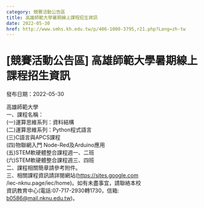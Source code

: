 ```yaml
---
category: 競賽活動公告區
title: 高雄師範大學暑期線上課程招生資訊
date: 2022-05-30
href: http://www.smhs.kh.edu.tw/p/406-1000-3795,r21.php?Lang=zh-tw
---
```


# [競賽活動公告區] 高雄師範大學暑期線上課程招生資訊

發布日期：2022-05-30

高雄師範大學  
一、課程名稱：  
(一)運算思維系列：資料結構  
(二)運算思維系列：Python程式語言  
(三)C語言與APCS課程  
(四)物聯網入門 Node-Red及Arduino應用  
(五)STEM軟硬體整合課程週一、二班  
(六)STEM軟硬體整合課程週三、四班  
二、課程相關簡章請參考附件。  
三、相關課程資訊請詳閱網站(https://sites.google.com  
/iec-nknu.page/iec/home)。如有未盡事宜，請聯絡本校  
資訊教育中心(電話:07-717-2930轉1730，信箱:  
b0586@mail.nknu.edu.tw)。

